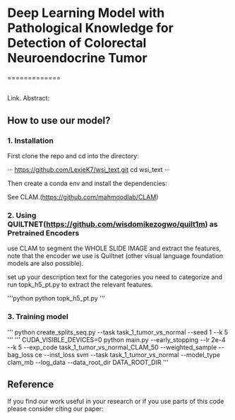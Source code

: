 # Deep Learning Model with Pathological Knowledge for Detection of Colorectal Neuroendocrine Tumor
=============

## 

Link.
Abstract:

## How to use our model?

### 1. Installation

First clone the repo and cd into the directory:

···
https://github.com/LexieK7/wsi_text.git
cd wsi_text
···

Then create a conda env and install the dependencies:

See CLAM.(https://github.com/mahmoodlab/CLAM)

### 2. Using QUILTNET(https://github.com/wisdomikezogwo/quilt1m) as Pretrained Encoders

use CLAM to segment the WHOLE SLIDE IMAGE and extract the features, note that the encoder we use is Quiltnet (other visual language foundation models are also possible).

set up your description text for the categories you need to categorize and run topk_h5_pt.py to extract the relevant features.

'''python
python topk_h5_pt.py
'''

### 3. Training model

'''
python create_splits_seq.py --task task_1_tumor_vs_normal --seed 1 --k 5
'''
'''
CUDA_VISIBLE_DEVICES=0 python main.py --early_stopping --lr 2e-4 --k 5 --exp_code task_1_tumor_vs_normal_CLAM_50 --weighted_sample --bag_loss ce --inst_loss svm --task task_1_tumor_vs_normal --model_type clam_mb --log_data --data_root_dir DATA_ROOT_DIR 
'''

## Reference

If you find our work useful in your research or if you use parts of this code please consider citing our paper:

